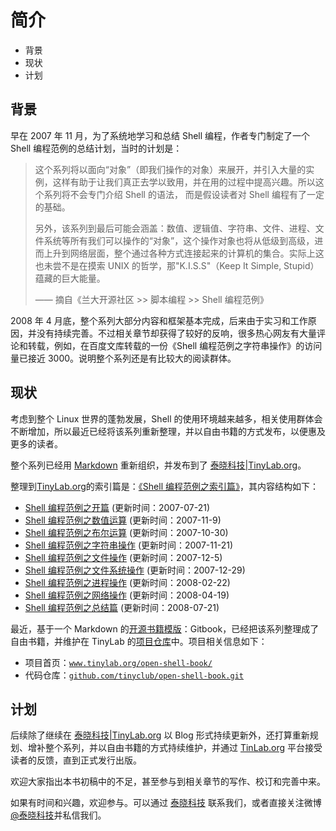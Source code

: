 # 简介

*   背景
*   现状
*   计划

## 背景

早在 2007 年 11 月，为了系统地学习和总结 Shell 编程，作者专门制定了一个 Shell 编程范例的总结计划，当时的计划是：

> 这个系列将以面向“对象”（即我们操作的对象）来展开，并引入大量的实例，这样有助于让我们真正去学以致用，并在用的过程中提高兴趣。所以这个系列将不会专门介绍 Shell 的语法， 而是假设读者对 Shell 编程有了一定的基础。
> 
> 另外，该系列到最后可能会涵盖：数值、逻辑值、字符串、文件、进程、文件系统等所有我们可以操作的“对象”，这个操作对象也将从低级到高级，进而上升到网络层面，整个通过各种方式连接起来的计算机的集合。实际上这也未尝不是在摸索 UNIX 的哲学，那"K.I.S.S"（Keep It Simple, Stupid）蕴藏的巨大能量。
> 
> —— 摘自《兰大开源社区 >> 脚本编程 >> Shell 编程范例》

2008 年 4 月底，整个系列大部分内容和框架基本完成，后来由于实习和工作原因，并没有持续完善。不过相关章节却获得了较好的反响，很多热心网友有大量评论和转载，例如，在百度文库转载的一份《Shell 编程范例之字符串操作》的访问量已接近 3000。说明整个系列还是有比较大的阅读群体。

## 现状

考虑到整个 Linux 世界的蓬勃发展，Shell 的使用环境越来越多，相关使用群体会不断增加，所以最近已经将该系列重新整理，并以自由书籍的方式发布，以便惠及更多的读者。

整个系列已经用 [Markdown](http://www.tinylab.org/start-posting-with-markdown/) 重新组织，并发布到了 [泰晓科技|TinyLab.org](http://tinylab.org)。

整理到[TinyLab.org](http://tinylab.org)的索引篇是：[《Shell 编程范例之索引篇》](http://www.tinylab.org/shell-programming-paradigm-series-index-review/)，其内容结构如下：

*   [Shell 编程范例之开篇](http://www.tinylab.org/shell-programming-paradigm-begins-with/) (更新时间：2007-07-21)
*   [Shell 编程范例之数值运算](http://www.tinylab.org/shell-numeric-calculation/) (更新时间：2007-11-9)
*   [Shell 编程范例之布尔运算](http://www.tinylab.org/shell-programming-paradigm-of-boolean-operations/) (更新时间：2007-10-30)
*   [Shell 编程范例之字符串操作](http://www.tinylab.org/shell-programming-paradigm-of-string-manipulation/) (更新时间：2007-11-21)
*   [Shell 编程范例之文件操作](http://www.tinylab.org/shell-programming-paradigms-of-file-operations/) (更新时间：2007-12-5)
*   [Shell 编程范例之文件系统操作](http://www.tinylab.org/shell-programming-paradigm-in-file-system-operations/) (更新时间：2007-12-29)
*   [Shell 编程范例之进程操作](http://www.tinylab.org/shell-programming-paradigm-of-process-operations/) (更新时间：2008-02-22)
*   [Shell 编程范例之网络操作](http://www.tinylab.org/shell-programming-paradigm-of-network-operations/) (更新时间：2008-04-19)
*   [Shell 编程范例之总结篇](http://www.tinylab.org/summary-of-shell-programming-paradigm-article/) (更新时间：2008-07-21)

最近，基于一个 Markdown 的[开源书籍模版](http://tinylab.org/docker-quick-start-docker-gitbook-writing-a-book/)：Gitbook，已经把该系列整理成了自由书籍，并维护在 TinyLab 的[项目仓库](https://github.com/tinyclub/open-shell-book)中。项目相关信息如下：

*   项目首页：[`www.tinylab.org/open-shell-book/`](http://www.tinylab.org/open-shell-book/)
*   代码仓库：[`github.com/tinyclub/open-shell-book.git`](https://github.com/tinyclub/open-shell-book)

## 计划

后续除了继续在 [泰晓科技|TinyLab.org](http://tinylab.org) 以 Blog 形式持续更新外，还打算重新规划、增补整个系列，并以自由书籍的方式持续维护，并通过 [TinLab.org](http://tinylab.org) 平台接受读者的反馈，直到正式发行出版。

欢迎大家指出本书初稿中的不足，甚至参与到相关章节的写作、校订和完善中来。

如果有时间和兴趣，欢迎参与。可以通过 [泰晓科技](http://www.tinylab.org/about/) 联系我们，或者直接关注微博[@泰晓科技](http://weibo.com/tinylaborg)并私信我们。